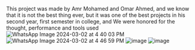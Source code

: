 This project was made by Amr Mohamed and Omar Ahmed, and we know that it is not the best thing ever, but it was one of the best projects in his second year, first semester in college, and
We were honored for the thought, performance and tools used
![WhatsApp Image 2024-03-02 at 4 40 03 PM](https://github.com/amrnibo/x-gym/assets/61125315/c27ef3f5-a706-4743-bfcc-350c752760ed)
![WhatsApp Image 2024-03-02 at 4 46 59 PM](https://github.com/amrnibo/x-gym/assets/61125315/e226e7ff-571f-4702-af15-3264cac2ae8f)
![image](https://github.com/amrnibo/x-gym/assets/61125315/c7e9579d-f955-462c-b8b0-3706ce05c48b)
![image](https://github.com/amrnibo/x-gym/assets/61125315/0c2b3d6f-588e-4fa9-a24b-4fefa3b63704)


